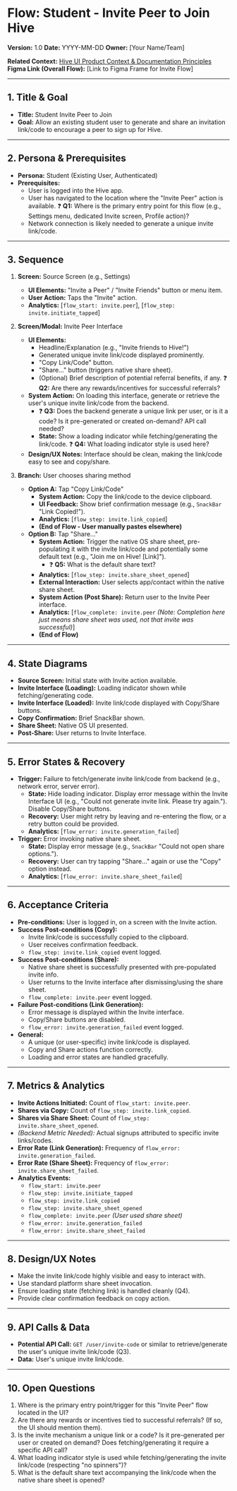 # Flow: Student - Invite Peer to Join Hive

**Version:** 1.0
**Date:** YYYY-MM-DD
**Owner:** [Your Name/Team]

**Related Context:** [Hive UI Product Context & Documentation Principles](../../product_context.md)
**Figma Link (Overall Flow):** [Link to Figma Frame for Invite Flow]

---

## 1. Title & Goal

*   **Title:** Student Invite Peer to Join
*   **Goal:** Allow an existing student user to generate and share an invitation link/code to encourage a peer to sign up for Hive.

---

## 2. Persona & Prerequisites

*   **Persona:** Student (Existing User, Authenticated)
*   **Prerequisites:**
    *   User is logged into the Hive app.
    *   User has navigated to the location where the "Invite Peer" action is available. ❓ **Q1:** Where is the primary entry point for this flow (e.g., Settings menu, dedicated Invite screen, Profile action)?
    *   Network connection is likely needed to generate a unique invite link/code.

---

## 3. Sequence

1.  **Screen:** Source Screen (e.g., Settings)
    *   **UI Elements:** "Invite a Peer" / "Invite Friends" button or menu item.
    *   **User Action:** Taps the "Invite" action.
    *   **Analytics:** [`flow_start: invite.peer`], [`flow_step: invite.initiate_tapped`]

2.  **Screen/Modal:** Invite Peer Interface
    *   **UI Elements:**
        *   Headline/Explanation (e.g., "Invite friends to Hive!")
        *   Generated unique invite link/code displayed prominently.
        *   "Copy Link/Code" button.
        *   "Share..." button (triggers native share sheet).
        *   (Optional) Brief description of potential referral benefits, if any. ❓ **Q2:** Are there any rewards/incentives for successful referrals?
    *   **System Action:** On loading this interface, generate or retrieve the user's unique invite link/code from the backend.
        *   ❓ **Q3:** Does the backend generate a unique link per user, or is it a code? Is it pre-generated or created on-demand? API call needed?
        *   **State:** Show a loading indicator while fetching/generating the link/code. ❓ **Q4:** What loading indicator style is used here?
    *   **Design/UX Notes:** Interface should be clean, making the link/code easy to see and copy/share.

3.  **Branch:** User chooses sharing method
    *   **Option A:** Tap "Copy Link/Code"
        *   **System Action:** Copy the link/code to the device clipboard.
        *   **UI Feedback:** Show brief confirmation message (e.g., `SnackBar` "Link Copied!").
        *   **Analytics:** [`flow_step: invite.link_copied`]
        *   **(End of Flow - User manually pastes elsewhere)**
    *   **Option B:** Tap "Share..."
        *   **System Action:** Trigger the native OS share sheet, pre-populating it with the invite link/code and potentially some default text (e.g., "Join me on Hive! [Link]").
            *   ❓ **Q5:** What is the default share text?
        *   **Analytics:** [`flow_step: invite.share_sheet_opened`]
        *   **External Interaction:** User selects app/contact within the native share sheet.
        *   **System Action (Post Share):** Return user to the Invite Peer interface.
        *   **Analytics:** [`flow_complete: invite.peer` *(Note: Completion here just means share sheet was used, not that invite was successful)*]
        *   **(End of Flow)**

---

## 4. State Diagrams

*   **Source Screen:** Initial state with Invite action available.
*   **Invite Interface (Loading):** Loading indicator shown while fetching/generating code.
*   **Invite Interface (Loaded):** Invite link/code displayed with Copy/Share buttons.
*   **Copy Confirmation:** Brief SnackBar shown.
*   **Share Sheet:** Native OS UI presented.
*   **Post-Share:** User returns to Invite Interface.

---

## 5. Error States & Recovery

*   **Trigger:** Failure to fetch/generate invite link/code from backend (e.g., network error, server error).
    *   **State:** Hide loading indicator. Display error message within the Invite Interface UI (e.g., "Could not generate invite link. Please try again."). Disable Copy/Share buttons.
    *   **Recovery:** User might retry by leaving and re-entering the flow, or a retry button could be provided.
    *   **Analytics:** [`flow_error: invite.generation_failed`]
*   **Trigger:** Error invoking native share sheet.
    *   **State:** Display error message (e.g., `SnackBar` "Could not open share options.").
    *   **Recovery:** User can try tapping "Share..." again or use the "Copy" option instead.
    *   **Analytics:** [`flow_error: invite.share_sheet_failed`]

---

## 6. Acceptance Criteria

*   **Pre-conditions:** User is logged in, on a screen with the Invite action.
*   **Success Post-conditions (Copy):**
    *   Invite link/code is successfully copied to the clipboard.
    *   User receives confirmation feedback.
    *   `flow_step: invite.link_copied` event logged.
*   **Success Post-conditions (Share):**
    *   Native share sheet is successfully presented with pre-populated invite info.
    *   User returns to the Invite interface after dismissing/using the share sheet.
    *   `flow_complete: invite.peer` event logged.
*   **Failure Post-conditions (Link Generation):**
    *   Error message is displayed within the Invite interface.
    *   Copy/Share buttons are disabled.
    *   `flow_error: invite.generation_failed` event logged.
*   **General:**
    *   A unique (or user-specific) invite link/code is displayed.
    *   Copy and Share actions function correctly.
    *   Loading and error states are handled gracefully.

---

## 7. Metrics & Analytics

*   **Invite Actions Initiated:** Count of `flow_start: invite.peer`.
*   **Shares via Copy:** Count of `flow_step: invite.link_copied`.
*   **Shares via Share Sheet:** Count of `flow_step: invite.share_sheet_opened`.
*   *(Backend Metric Needed):* Actual signups attributed to specific invite links/codes.
*   **Error Rate (Link Generation):** Frequency of `flow_error: invite.generation_failed`.
*   **Error Rate (Share Sheet):** Frequency of `flow_error: invite.share_sheet_failed`.
*   **Analytics Events:**
    *   `flow_start: invite.peer`
    *   `flow_step: invite.initiate_tapped`
    *   `flow_step: invite.link_copied`
    *   `flow_step: invite.share_sheet_opened`
    *   `flow_complete: invite.peer` *(User used share sheet)*
    *   `flow_error: invite.generation_failed`
    *   `flow_error: invite.share_sheet_failed`

---

## 8. Design/UX Notes

*   Make the invite link/code highly visible and easy to interact with.
*   Use standard platform share sheet invocation.
*   Ensure loading state (fetching link) is handled cleanly (Q4).
*   Provide clear confirmation feedback on copy action.

---

## 9. API Calls & Data

*   **Potential API Call:** `GET /user/invite-code` or similar to retrieve/generate the user's unique invite link/code (Q3).
*   **Data:** User's unique invite link/code.

---

## 10. Open Questions

1.  Where is the primary entry point/trigger for this "Invite Peer" flow located in the UI?
2.  Are there any rewards or incentives tied to successful referrals? (If so, the UI should mention them).
3.  Is the invite mechanism a unique link or a code? Is it pre-generated per user or created on demand? Does fetching/generating it require a specific API call?
4.  What loading indicator style is used while fetching/generating the invite link/code (respecting "no spinners")?
5.  What is the default share text accompanying the link/code when the native share sheet is opened? 